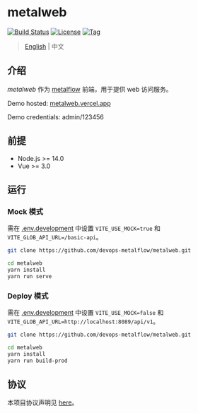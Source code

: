 # metalweb

[![Build Status](https://github.com/devops-metalflow/metalweb/workflows/ci/badge.svg?branch=main&event=push)](https://github.com/devops-metalflow/metalweb/actions?query=workflow%3Aci)
[![License](https://img.shields.io/github/license/devops-metalflow/metalweb.svg)](https://github.com/devops-metalflow/metalweb/blob/main/LICENSE)
[![Tag](https://img.shields.io/github/tag/devops-metalflow/metalweb.svg)](https://github.com/devops-metalflow/metalweb/tags)



> [English](README.md) | 中文



## 介绍

*metalweb* 作为 [metalflow](https://github.com/devops-metalflow) 前端，用于提供 web 访问服务。

Demo hosted: [metalweb.vercel.app](https://metalweb.vercel.app/)

Demo credentials: admin/123456



## 前提

- Node.js >= 14.0
- Vue >= 3.0



## 运行

### Mock 模式

需在 [.env.development](https://github.com/devops-metalflow/metalweb/blob/main/.env.development) 中设置 `VITE_USE_MOCK=true` 和 `VITE_GLOB_API_URL=/basic-api`。

```bash
git clone https://github.com/devops-metalflow/metalweb.git

cd metalweb
yarn install
yarn run serve
```



### Deploy 模式

需在 [.env.development](https://github.com/devops-metalflow/metalweb/blob/main/.env.development) 中设置 `VITE_USE_MOCK=false` 和 `VITE_GLOB_API_URL=http://localhost:8089/api/v1`。

```bash
git clone https://github.com/devops-metalflow/metalweb.git

cd metalweb
yarn install
yarn run build-prod
```



## 协议

本项目协议声明见 [here](LICENSE)。
